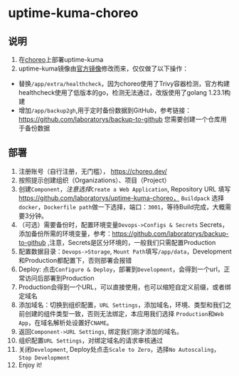 # uptime-kuma-choreo

## 说明

1. 在[choreo](https://choreo.dev/)上部署uptime-kuma
2. uptime-kuma镜像由[官方镜像](https://hub.docker.com/r/louislam/uptime-kuma)修改而来，仅仅做了以下操作：

- 替换`/app/extra/healthcheck`，因为choreo使用了Trivy容器检测，官方构建healthcheck使用了低版本的go，检测无法通过，改版使用了golang
  1.23.1构建
- 增加`/app/backup2gh`,用于定时备份数据到GitHub，参考链接：https://github.com/laboratorys/backup-to-github 您需要创建一个仓库用于备份数据

## 部署

1. 注册账号（自行注册，无门槛）， https://choreo.dev/
2. 按照提示创建组织（Organizations）、项目（Project）
3. 创建`Component`，*注意选择*`Create a Web Application`, Repository URL
   填写 https://github.com/laboratorys/uptime-kuma-choreo，
   `Buildpack` 选择`docker`，`Dockerfile path`做一下选择，端口：`3001`，等待Build完成，大概需要3分钟。
4. （可选）需要备份时，配置环境变量`Devops->Configs & Secrets`
   Secrets，添加备份所需的环境变量，参考：https://github.com/laboratorys/backup-to-github
   ,注意，Secrets是区分环境的，一般我们只需配置Production
5. 配置数据目录：`Devops->Storage`, `Mount Path`填写`/app/data`，Development和Production都配置下，否则部署会报错
6. Deploy: 点击`Configure & Deploy`，部署到`Development`，会得到一个url，正常访问后部署到Production
7. Production会得到一个URL，可以直接使用，也可以缩短自定义前缀，或者绑定域名
8. 添加域名：切换到组织配置，`URL Settings`，添加域名，环境、类型和我们之前创建的组件类型一致，否则无法绑定，本应用我们选择
   `Production`和`Web App`，在域名解析处设置好`CNAME`。
9. 返回`Component->URL Settings`, 绑定我们刚才添加的域名。
10. 组织配置`URL Settings`，对绑定域名的请求审核通过
11. 关闭`Development`, Deploy处点击`Scale to Zero`，选择`No Autoscaling`， `Stop Development`
12. Enjoy it!